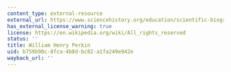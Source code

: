 ```yaml
---
content_type: external-resource
external_url: https://www.sciencehistory.org/education/scientific-biographies/william-henry-perkin/
has_external_license_warning: true
license: https://en.wikipedia.org/wiki/All_rights_reserved
status: ''
title: William Henry Perkin
uid: b759b90c-8fca-4b8d-bc02-a1fa249e942e
wayback_url: ''
---
```

